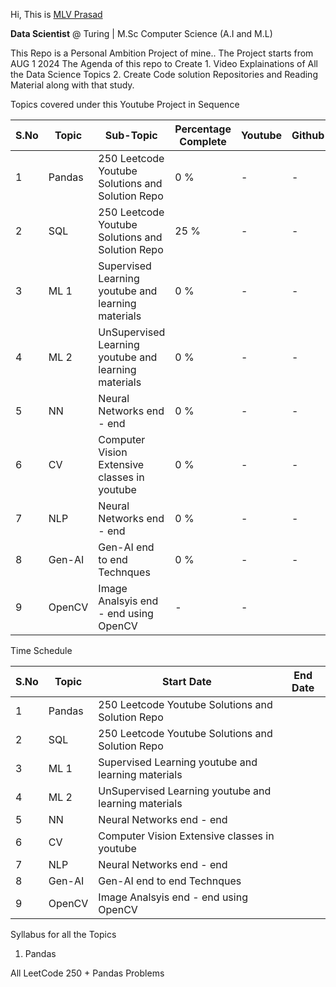 

Hi, This is [MLV Prasad](https://www.linkedin.com/in/mlvprasadofficial/)

**Data Scientist** @ Turing | M.Sc Computer Science (A.I and M.L)


This Repo is a Personal Ambition Project of mine.. The Project starts from AUG 1 2024
The Agenda of this repo to Create 
    1. Video Explainations of All the Data Science Topics
    2. Create Code solution Repositories and Reading Material along with that study.

Topics covered under this Youtube Project in Sequence

| S.No | Topic | Sub-Topic | Percentage Complete | Youtube | Github |
|----------|----------|----------|----------|-------|------------|
| 1 | Pandas | 250 Leetcode Youtube Solutions and Solution Repo    | 0 %  | - | - |
| 2 | SQL    | 250 Leetcode Youtube Solutions and Solution Repo    | 25 % | - | - |
| 3 | ML 1 | Supervised Learning youtube and learning materials | 0 %  | - | - |
| 4 | ML 2 | UnSupervised Learning youtube and learning materials  | 0 % | - | - |
| 5 | NN | Neural Networks end - end  | 0 %  | - | - |
| 6 | CV | Computer Vision Extensive classes in youtube    | 0 % | - | - |
| 7 | NLP | Neural Networks end - end  | 0 %  | - | - |
| 8 | Gen-AI | Gen-AI end to end Technques   | 0 % | - | - |
| 9 | OpenCV | Image Analsyis end - end using OpenCV | - | - |

Time Schedule 

| S.No | Topic | Start Date  |End Date |
|----------|----------|----------|----------|
| 1 | Pandas | 250 Leetcode Youtube Solutions and Solution Repo    | | | 
| 2 | SQL    | 250 Leetcode Youtube Solutions and Solution Repo    | | | 
| 3 | ML 1 | Supervised Learning youtube and learning materials | | | 
| 4 | ML 2 | UnSupervised Learning youtube and learning materials  | | | 
| 5 | NN | Neural Networks end - end  | | | 
| 6 | CV | Computer Vision Extensive classes in youtube    | | | 
| 7 | NLP | Neural Networks end - end  | | | 
| 8 | Gen-AI | Gen-AI end to end Technques   || | 
| 9 | OpenCV | Image Analsyis end - end using OpenCV | | | 


Syllabus for all the Topics

1. Pandas 

All LeetCode 250 + Pandas Problems 